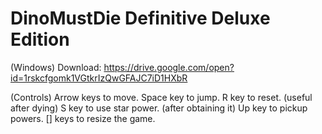 # DinoMustDie Definitive Deluxe Edition
(Windows)
Download: https://drive.google.com/open?id=1rskcfgomk1VGtkrIzQwGFAJC7iD1HXbR

(Controls)
Arrow keys to move.
Space key to jump.
R key to reset. (useful after dying)
S key to use star power. (after obtaining it)
Up key to pickup powers.
[] keys to resize the game.
